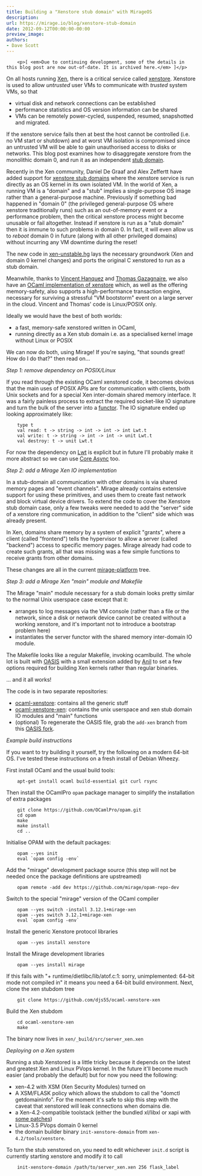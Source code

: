 ```yaml
---
title: Building a "Xenstore stub domain" with MirageOS
description:
url: https://mirage.io/blog/xenstore-stub-domain
date: 2012-09-12T00:00:00-00:00
preview_image:
authors:
- Dave Scott
---
```



        <p>[ <em>Due to continuing development, some of the details in this blog post are now out-of-date. It is archived here.</em> ]</p>
<p>On all hosts running <a href="http://www.xen.org/">Xen</a>, there is a critical service called <a href="http://wiki.xen.org/wiki/XenStore">xenstore</a>.
Xenstore is used to allow <em>untrusted</em> user VMs to communicate with <em>trusted</em> system VMs, so that</p>
<ul>
<li>virtual disk and network connections can be established
</li>
<li>performance statistics and OS version information can be shared
</li>
<li>VMs can be remotely power-cycled, suspended, resumed, snapshotted and migrated.
</li>
</ul>
<p>If the xenstore service fails then at best the host cannot be controlled (i.e. no VM start or shutdown)
and at worst VM isolation is compromised since an untrusted VM will be able to gain unauthorised access to disks or networks.
This blog post examines how to disaggregate xenstore from the monolithic domain 0, and run it as an independent <a href="http://www.cl.cam.ac.uk/~dgm36/publications/2008-murray2008improving.pdf">stub domain</a>.</p>
<p>Recently in the Xen community, Daniel De Graaf and Alex Zeffertt have added support for
<a href="http://lists.xen.org/archives/html/xen-devel/2012-01/msg02349.html">xenstore stub domains</a>
where the xenstore service is run directly as an OS kernel in its own isolated VM. In the world of Xen,
a running VM is a &quot;domain&quot; and a &quot;stub&quot; implies a single-purpose OS image rather than a general-purpose
machine.
Previously if something bad happened in &quot;domain 0&quot; (the privileged general-purpose OS where xenstore traditionally runs)
such as an out-of-memory event or a performance problem, then the critical xenstore process might become unusable
or fail altogether. Instead if xenstore is run as a &quot;stub domain&quot; then it is immune to such problems in
domain 0. In fact, it will even allow us to <em>reboot</em> domain 0 in future (along with all other privileged
domains) without incurring any VM downtime during the reset!</p>
<p>The new code in <a href="http://xenbits.xensource.com/xen-unstable.hg">xen-unstable.hg</a> lays the necessary groundwork
(Xen and domain 0 kernel changes) and ports the original C xenstored to run as a stub domain.</p>
<p>Meanwhile, thanks to <a href="http://tab.snarc.org">Vincent Hanquez</a> and <a href="http://gazagnaire.org">Thomas Gazagnaire</a>, we also have an
<a href="http://gazagnaire.org/pub/SSGM10.pdf">OCaml implementation of xenstore</a> which, as well as the offering
memory-safety, also supports a high-performance transaction engine, necessary for surviving a stressful
&quot;VM bootstorm&quot; event on a large server in the cloud. Vincent and Thomas' code is Linux/POSIX only.</p>
<p>Ideally we would have the best of both worlds:</p>
<ul>
<li>a fast, memory-safe xenstored written in OCaml,
</li>
<li>running directly as a Xen stub domain i.e. as a specialised kernel image without Linux or POSIX
</li>
</ul>
<p>We can now do both, using Mirage!  If you're saying, &quot;that sounds great! How do I do that?&quot; then read on...</p>
<p><em>Step 1: remove dependency on POSIX/Linux</em></p>
<p>If you read through the existing OCaml xenstored code, it becomes obvious that the main uses of POSIX APIs are for communication
with clients, both Unix sockets and for a special Xen inter-domain shared memory interface. It was a fairly
painless process to extract the required socket-like IO signature and turn the bulk of the server into
a <a href="http://caml.inria.fr/pub/docs/manual-ocaml-4.00/manual004.html">functor</a>. The IO signature ended up looking approximately like:</p>
<pre><code class="language-ocaml">    type t
    val read: t -&gt; string -&gt; int -&gt; int -&gt; int Lwt.t
    val write: t -&gt; string -&gt; int -&gt; int -&gt; unit Lwt.t
    val destroy: t -&gt; unit Lwt.t
</code></pre>
<p>For now the dependency on <a href="http://ocsigen.org/lwt/">Lwt</a> is explicit but in future I'll probably make it more abstract so we
can use <a href="https://ocaml.janestreet.com/?q=node/100">Core Async</a> too.</p>
<p><em>Step 2: add a Mirage Xen IO implementation</em></p>
<p>In a stub-domain all communication with other domains is via shared memory pages and &quot;event channels&quot;.
Mirage already contains extensive support for using these primitives, and uses them to create fast
network and block virtual device drivers. To extend the code to cover the Xenstore stub domain case,
only a few tweaks were needed to add the &quot;server&quot; side of a xenstore ring communication, in addition
to the &quot;client&quot; side which was already present.</p>
<p>In Xen, domains share memory by a system of explicit &quot;grants&quot;, where a client (called &quot;frontend&quot;)
tells the hypervisor to allow a server (called &quot;backend&quot;) access to specific memory pages. Mirage
already had code to create such grants, all that was missing was a few simple functions to receive
grants from other domains.</p>
<p>These changes are all in the current <a href="https://github.com/mirage/mirage-platform">mirage-platform</a>
tree.</p>
<p><em>Step 3: add a Mirage Xen &quot;main&quot; module and Makefile</em></p>
<p>The Mirage &quot;main&quot; module necessary for a stub domain looks pretty similar to the normal Unix
userspace case except that it:</p>
<ul>
<li>arranges to log messages via the VM console (rather than a file or the network, since a disk or network device cannot be created without a working xenstore, and it's important not to introduce a bootstrap
problem here)
</li>
<li>instantiates the server functor with the shared memory inter-domain IO module.
</li>
</ul>
<p>The Makefile looks like a regular Makefile, invoking ocamlbuild. The whole lot is built with
<a href="http://oasis.forge.ocamlcore.org/">OASIS</a> with a small extension added by <a href="http://anil.recoil.org/">Anil</a> to set a few options
required for building Xen kernels rather than regular binaries.</p>
<p>... and it all works!</p>
<p>The code is in two separate repositories:</p>
<ul>
<li><a href="https://github.com/djs55/ocaml-xenstore">ocaml-xenstore</a>: contains all the generic stuff
</li>
<li><a href="https://github.com/djs55/ocaml-xenstore-xen">ocaml-xenstore-xen</a>: contains the unix userspace
and xen stub domain IO modules and &quot;main&quot; functions
</li>
<li>(optional) To regenerate the OASIS file, grab the <code>add-xen</code> branch from this <a href="http://github.com/avsm/oasis">OASIS fork</a>.
</li>
</ul>
<p><em>Example build instructions</em></p>
<p>If you want to try building it yourself, try the following on a modern 64-bit OS. I've tested these
instructions on a fresh install of Debian Wheezy.</p>
<p>First install OCaml and the usual build tools:</p>
<pre><code>    apt-get install ocaml build-essential git curl rsync
</code></pre>
<p>Then install the OCamlPro <code>opam</code> package manager to simplify the installation of extra packages</p>
<pre><code>    git clone https://github.com/OCamlPro/opam.git
    cd opam
    make
    make install
    cd ..
</code></pre>
<p>Initialise OPAM with the default packages:</p>
<pre><code>    opam --yes init
    eval `opam config -env`
</code></pre>
<p>Add the &quot;mirage&quot; development package source (this step will not be needed once the package definitions are upstreamed)</p>
<pre><code>    opam remote -add dev https://github.com/mirage/opam-repo-dev
</code></pre>
<p>Switch to the special &quot;mirage&quot; version of the OCaml compiler</p>
<pre><code>    opam --yes switch -install 3.12.1+mirage-xen
    opam --yes switch 3.12.1+mirage-xen
    eval `opam config -env`
</code></pre>
<p>Install the generic Xenstore protocol libraries</p>
<pre><code>    opam --yes install xenstore
</code></pre>
<p>Install the Mirage development libraries</p>
<pre><code>    opam --yes install mirage
</code></pre>
<p>If this fails with &quot;+ runtime/dietlibc/lib/atof.c:1: sorry, unimplemented: 64-bit mode not compiled in&quot; it means you need a 64-bit build environment.
Next, clone the xen stubdom tree</p>
<pre><code>    git clone https://github.com/djs55/ocaml-xenstore-xen
</code></pre>
<p>Build the Xen stubdom</p>
<pre><code>    cd ocaml-xenstore-xen
    make
</code></pre>
<p>The binary now lives in <code>xen/_build/src/server_xen.xen</code></p>
<p><em>Deploying on a Xen system</em></p>
<p>Running a stub Xenstored is a little tricky because it depends on the latest and
greatest Xen and Linux PVops kernel. In the future it'll become much easier (and probably
the default) but for now you need the following:</p>
<ul>
<li>xen-4.2 with XSM (Xen Security Modules) turned on
</li>
<li>A XSM/FLASK policy which allows the stubdom to call the &quot;domctl getdomaininfo&quot;. For the moment it's safe to skip this step with the caveat that xenstored will leak connections when domains die.
</li>
<li>a Xen-4.2-compatible toolstack (either the bundled xl/libxl or xapi with <a href="http://github.com/djs55/xen-api/tree/xen-4.2">some patches</a>)
</li>
<li>Linux-3.5 PVops domain 0 kernel
</li>
<li>the domain builder binary <code>init-xenstore-domain</code> from <code>xen-4.2/tools/xenstore</code>.
</li>
</ul>
<p>To turn the stub xenstored on, you need to edit whichever <code>init.d</code> script is currently starting xenstore and modify it to call</p>
<pre><code>    init-xenstore-domain /path/to/server_xen.xen 256 flask_label
</code></pre>

      
